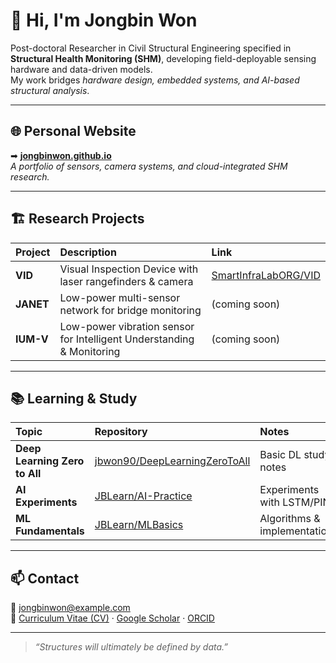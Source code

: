# 👋 Hi, I'm **Jongbin Won**

Post-doctoral Researcher in Civil Structural Engineering specified in **Structural Health Monitoring (SHM)**, developing field-deployable sensing hardware and data-driven models.  
My work bridges *hardware design, embedded systems, and AI-based structural analysis*.

---

## 🌐 Personal Website
➡ [**jongbinwon.github.io**](https://jongbinwon.github.io)  
_A portfolio of sensors, camera systems, and cloud-integrated SHM research._

---

## 🏗️ Research Projects
| Project | Description | Link |
|:--|:--|:--|
| **VID** | Visual Inspection Device with laser rangefinders & camera | [SmartInfraLabORG/VID](https://github.com/SmartInfraLabORG/VID) |
| **JANET** | Low-power multi-sensor network for bridge monitoring | (coming soon) |
| **IUM-V** | Low-power vibration sensor for Intelligent Understanding & Monitoring | (coming soon) |

---

## 📚 Learning & Study
| Topic | Repository | Notes |
|:--|:--|:--|
| **Deep Learning Zero to All** | [jbwon90/DeepLearningZeroToAll](https://github.com/jbwon90/DeepLearningZeroToAll) | Basic DL study notes |
| **AI Experiments** | [JBLearn/AI-Practice](https://github.com/JBLearn/AI-Practice) | Experiments with LSTM/PINN |
| **ML Fundamentals** | [JBLearn/MLBasics](https://github.com/JBLearn/MLBasics) | Algorithms & implementations |

---

## 📫 Contact
📧 jongbinwon@example.com  
🔗 [Curriculum Vitae (CV)](https://www.dropbox.com/scl/fi/tx0vb0crlr9cob34w4jj0/Jongbin-Won-CV_20250909.pdf?rlkey=2l10cvhblk4op2yex48befe0c&st=c4zsrpmx&raw=1) · [Google Scholar](https://scholar.google.com/citations?user=l7jySEoAAAAJ&hl=en&oi=ao) · [ORCID](https://orcid.org/my-orcid?orcid=0000-0002-7462-3855)

---

> *“Structures will ultimately be defined by data.”*
